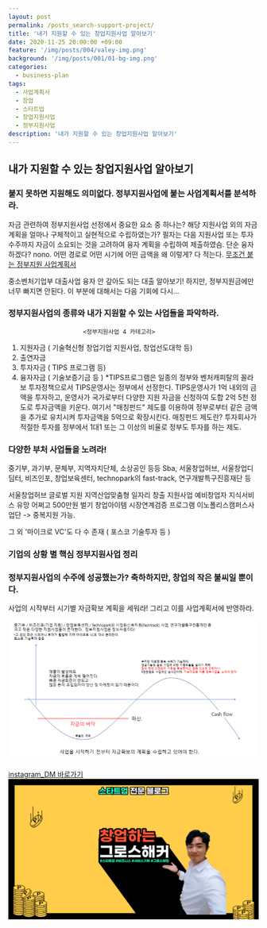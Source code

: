 ```yaml
---
layout: post
permalink: /posts_search-support-project/
title: '내가 지원할 수 있는 창업지원사업 알아보기'
date: 2020-11-25 20:00:00 +09:00
feature: '/img/posts/004/valey-img.png'
background: '/img/posts/001/01-bg-img.png'
categories:
  - business-plan
tags:
  - 사업계획서
  - 창업
  - 스타트업
  - 창업지원사업
  - 정부지원사업
description: '내가 지원할 수 있는 창업지원사업 알아보기'
---
```


## 내가 지원할 수 있는 창업지원사업 알아보기



### 붙지 못하면 지원해도 의미없다. 정부지원사업에 붙는 사업계획서를 분석하라.
자금 관련하여 정부지원사업 선정에서 중요한 요소 중 하나는?
해당 지원사업 외의 자금계획을 얼마나 구체적이고 실현적으로 수립하였는가?
필자는 다음 지원사업 또는 투자 수주까지 자금이 소요되는 것을 고려하여 융자 계획을 수립하여 제출하였슴. 단순 융자하겠다? nono. 어떤 경로로 어떤 시기에 어떤 금액을 왜 이렇게? 다 적는다.
[무조건 붙는 정부지원 사업계획서](https://blog.naver.com/simba430/221359022442)

중소벤처기업부 대출사업 융자 안 갚아도 되는 대출 알아보기!
하지만, 정부지원금에만 너무 빠지면 안된다. 이 부분에 대해서는 다음 기회에 다시...



### 정부지원사업의 종류와 내가 지원할 수 있는 사업들을 파악하라.

                         <정부지원사업 4 카테고리>
1. 지원자금 ( 기술혁신형 창업기업 지원사업, 창업선도대학 등)
2. 출연자금
3. 투자자금 ( TIPS 프로그램 등)
4. 융자자금 ( 기술보증기금 등 )
*TIPS프로그램은 일종의 정부와 벤처캐피탈의 꼴라보 투자정책으로서 TIPS운영사는 정부에서 선정한다. TIPS운영사가 1억 내외의 금액을 투자하고, 운영사가 국가로부터 다양한 지원 자금을 신청하여 도합 2억 5천 정도로 투자금액을 키운다.  여기서
"매칭펀드" 제도를 이용하여 정부로부터 같은 금액을 추가로 유치시켜 투자금액을 5억으로 확장시킨다.
매칭펀드 제도란? 투자회사가 적절한 투자를 정부에서 1대1 또는 그 이상의 비율로 정부도 투자를 하는 제도.



### 다양한 부처 사업들을 노려라!
중기부, 과기부, 문체부, 지역자치단체, 소상공인  등등
Sba, 서울창업허브, 서울창업디딤터, 비즈인포, 창업보육센터, technopark의 fast-track, 연구개발특구진흥재단 등

서울창업허브 글로벌 지원
지역산업맞춤형 일자리 창출 지원사업 예비창업자
지식서비스 유망 어쩌고 500만원 벌기
창업아이템 시장연계검증 프로그램 이노폴리스캠퍼스사업단 -> 중복지원 가능.

그 외 '마이크로 VC'도 다 수 존재 ( 포스코 기술투자 등 )



### 기업의 상황 별 핵심 정부지원사업 정리






### 정부지원사업의 수주에 성공했는가? 축하하지만, 창업의 작은 불씨일 뿐이다.

사업의 시작부터 시기별 자금확보 계획을 세워라! 그리고 이를 사업계획서에 반영하라.

![데스 벨리](/img/posts/004/valey-img.png)







[instagram_DM 바로가기](https://www.instagram.com/2_bright_jun/)
![내 얼굴](/img/posts/001/02-bg-img.png)
